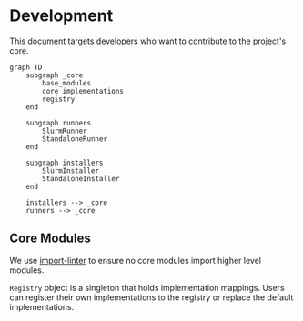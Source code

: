 # Development
This document targets developers who want to contribute to the project's core.


```mermaid
graph TD
    subgraph _core
        base_modules
        core_implementations
        registry
    end

    subgraph runners
        SlurmRunner
        StandaloneRunner
    end

    subgraph installers
        SlurmInstaller
        StandaloneInstaller
    end

    installers --> _core
    runners --> _core
```

## Core Modules
We use [import-linter](https://github.com/seddonym/import-linter) to ensure no core modules import higher level modules.

`Registry` object is a singleton that holds implementation mappings. Users can register their own implementations to the registry or replace the default implementations.
